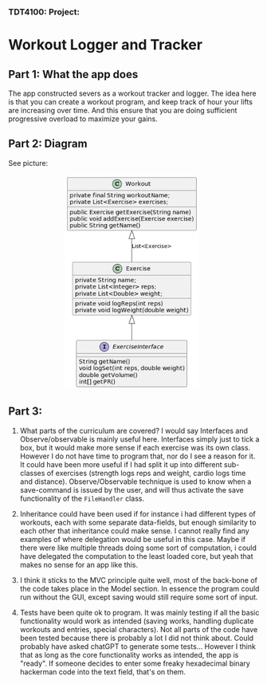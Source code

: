 ### TDT4100: Project:

# **Workout Logger and Tracker**

## Part 1: What the app does

The app constructed severs as a workout tracker and logger. The idea here is that you can create a workout program, and keep track of hour your lifts are increasing over time. And this ensure that you are doing sufficient progressive overload to maximize your gains.

## Part 2: Diagram
See picture:
<div align="center"> 
<img src="docs/images/uml.png"
     alt="hello"
     style="float: center; margin-right: 10px;" width = 270px/>
</div>

## Part 3: 
1. What parts of the curriculum are covered? 
    I would say Interfaces and Observe/observable is mainly useful here. Interfaces simply just to tick a box, but it would make more sense if each exercise was its own class. However I do not have time to program that, nor do I see a reason for it. It could have been more useful if I had split it up into different sub-classes of exercises (strength logs reps and weight, cardio logs time and distance). Observe/Observable technique is used to know when a save-command is issued by the user, and will thus activate the save functionality of the `FileHandler` class.

2. Inheritance could have been used if for instance i had different types of workouts, each with some separate data-fields, but enough similarity to each other that inheritance could make sense. I cannot really find any examples of where delegation would be useful in this case. Maybe if there were like multiple threads doing some sort of computation, i could have delegated the computation to the least loaded core, but yeah that makes no sense for an app like this.

3. I think it sticks to the MVC principle quite well, most of the back-bone of the code takes place in the Model section. In essence the program could run without the GUI, except saving would still require some sort of input.

4. Tests have been quite ok to program. It was mainly testing if all the basic functionality would work as intended (saving works, handling duplicate workouts and entries, special characters). Not all parts of the code have been tested because there is probably a lot I did not think about. Could probably have asked chatGPT to generate some tests... However I think that as long as the core functionality works as intended, the app is "ready". If someone decides to enter some freaky hexadecimal binary hackerman code into the text field, that's on them.  